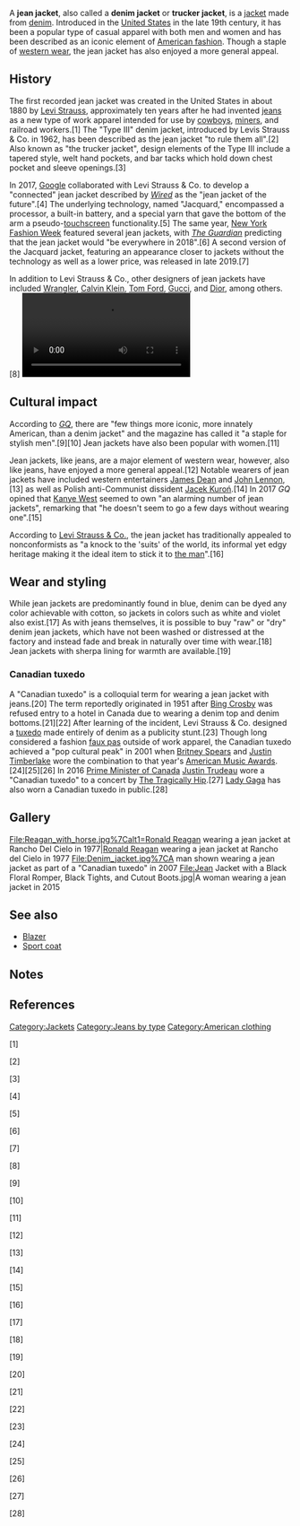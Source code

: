 A **jean jacket**, also called a **denim jacket** or **trucker jacket**,
is a [jacket](jacket "wikilink") made from [denim](denim "wikilink").
Introduced in the [United States](United_States "wikilink") in the late
19th century, it has been a popular type of casual apparel with both men
and women and has been described as an iconic element of [American
fashion](American_fashion "wikilink"). Though a staple of [western
wear](western_wear "wikilink"), the jean jacket has also enjoyed a more
general appeal.

## History

The first recorded jean jacket was created in the United States in about
1880 by [Levi Strauss](Levi_Strauss "wikilink"), approximately ten years
after he had invented [jeans](jeans "wikilink") as a new type of work
apparel intended for use by [cowboys](cowboy "wikilink"),
[miners](miner "wikilink"), and railroad workers.[1] The "Type III"
denim jacket, introduced by Levis Strauss & Co. in 1962, has been
described as the jean jacket "to rule them all".[2] Also known as "the
trucker jacket", design elements of the Type III include a tapered
style, welt hand pockets, and bar tacks which hold down chest pocket and
sleeve openings.[3]

In 2017, [Google](Google "wikilink") collaborated with Levi Strauss &
Co. to develop a "connected" jean jacket described by
*[Wired](Wired_(magazine) "wikilink")* as the "jean jacket of the
future".[4] The underlying technology, named "Jacquard," encompassed a
processor, a built-in battery, and a special yarn that gave the bottom
of the arm a pseudo-[touchscreen](touchscreen "wikilink")
functionality.[5] The same year, [New York Fashion
Week](New_York_Fashion_Week "wikilink") featured several jean jackets,
with *[The Guardian](The_Guardian "wikilink")* predicting that the jean
jacket would "be everywhere in 2018".[6] A second version of the
Jacquard jacket, featuring an appearance closer to jackets without the
technology as well as a lower price, was released in late 2019.[7]

In addition to Levi Strauss & Co., other designers of jean jackets have
included [Wrangler](Wrangler_(jeans) "wikilink"), [Calvin
Klein](Calvin_Klein "wikilink"), [Tom Ford](Tom_Ford "wikilink"),
[Gucci](Gucci "wikilink"), and [Dior](Dior "wikilink"), among others.[8]
![](Women_with_Jean_Jacket.ogv "fig:Women_with_Jean_Jacket.ogv")

## Cultural impact

According to *[GQ](GQ_(magazine) "wikilink")*, there are "few things
more iconic, more innately American, than a denim jacket" and the
magazine has called it "a staple for stylish men".[9][10] Jean jackets
have also been popular with women.[11]

Jean jackets, like jeans, are a major element of western wear, however,
also like jeans, have enjoyed a more general appeal.[12] Notable wearers
of jean jackets have included western entertainers [James
Dean](James_Dean "wikilink") and [John
Lennon](John_Lennon "wikilink"),[13] as well as Polish anti-Communist
dissident [Jacek Kuroń](Jacek_Kuroń "wikilink").[14] In 2017 *GQ* opined
that [Kanye West](Kanye_West "wikilink") seemed to own "an alarming
number of jean jackets", remarking that "he doesn't seem to go a few
days without wearing one".[15]

According to [Levi Strauss & Co.](Levi_Strauss_&_Co. "wikilink"), the
jean jacket has traditionally appealed to nonconformists as "a knock to
the 'suits' of the world, its informal yet edgy heritage making it the
ideal item to stick it to [the man](the_man "wikilink")".[16]

## Wear and styling

While jean jackets are predominantly found in blue, denim can be dyed
any color achievable with cotton, so jackets in colors such as white and
violet also exist.[17] As with jeans themselves, it is possible to buy
"raw" or "dry" denim jean jackets, which have not been washed or
distressed at the factory and instead fade and break in naturally over
time with wear.[18] Jean jackets with sherpa lining for warmth are
available.[19]

### Canadian tuxedo

A "Canadian tuxedo" is a colloquial term for wearing a jean jacket with
jeans.[20] The term reportedly originated in 1951 after [Bing
Crosby](Bing_Crosby "wikilink") was refused entry to a hotel in Canada
due to wearing a denim top and denim bottoms.[21][22] After learning of
the incident, Levi Strauss & Co. designed a [tuxedo](tuxedo "wikilink")
made entirely of denim as a publicity stunt.[23] Though long considered
a fashion [faux pas](wikt:faux_pas "wikilink") outside of work apparel,
the Canadian tuxedo achieved a "pop cultural peak" in 2001 when [Britney
Spears](Britney_Spears "wikilink") and [Justin
Timberlake](Justin_Timberlake "wikilink") wore the combination to that
year's [American Music
Awards](American_Music_Awards "wikilink").[24][25][26] In 2016 [Prime
Minister of Canada](Prime_Minister_of_Canada "wikilink") [Justin
Trudeau](Justin_Trudeau "wikilink") wore a "Canadian tuxedo" to a
concert by [The Tragically Hip](The_Tragically_Hip "wikilink").[27]
[Lady Gaga](Lady_Gaga "wikilink") has also worn a Canadian tuxedo in
public.[28]

## Gallery

<File:Reagan_with_horse.jpg%7Calt1=>[Ronald
Reagan](Ronald_Reagan "wikilink") wearing a jean jacket at Rancho Del
Cielo in 1977\|[Ronald Reagan](Ronald_Reagan "wikilink") wearing a jean
jacket at Rancho del Cielo in 1977 <File:Denim_jacket.jpg%7CA> man shown
wearing a jean jacket as part of a "Canadian tuxedo" in 2007 <File:Jean>
Jacket with a Black Floral Romper, Black Tights, and Cutout Boots.jpg\|A
woman wearing a jean jacket in 2015

## See also

-   [Blazer](Blazer "wikilink")
-   [Sport coat](Sport_coat "wikilink")

## Notes

## References

[Category:Jackets](Category:Jackets "wikilink") [Category:Jeans by
type](Category:Jeans_by_type "wikilink") [Category:American
clothing](Category:American_clothing "wikilink")

[1]

[2]

[3]

[4]

[5]

[6]

[7]

[8]

[9]

[10]

[11]

[12]

[13]

[14]

[15]

[16]

[17]

[18]

[19]

[20]

[21]

[22]

[23]

[24]

[25]

[26]

[27]

[28]